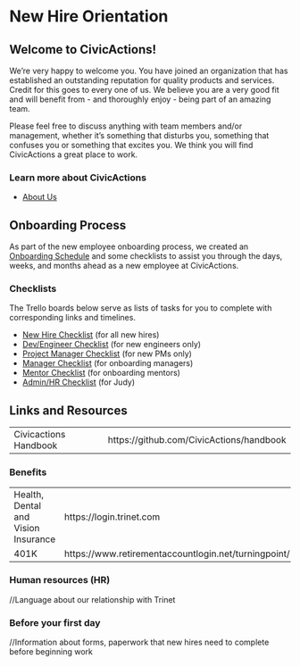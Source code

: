 # New Hire Orientation

## <a name="welcome"></a>Welcome to CivicActions!

We’re very happy to welcome you. You have joined an organization that has established an outstanding reputation for quality products and services. Credit for this goes to every one of us. We believe you are a very good fit and will benefit from - and thoroughly enjoy - being part of an amazing team.

Please feel free to discuss anything with team members and/or management, whether it’s something that disturbs you, something that confuses you or something that excites you. We think you will find CivicActions a great place to work.

### Learn more about CivicActions

* [About Us](../about-us/)

## Onboarding Process

As part of the new employee onboarding process, we created an [Onboarding Schedule](onboarding-schedule.md) and some checklists to assist you through the days, weeks, and months ahead as a new employee at CivicActions.

### Checklists

The Trello boards below serve as lists of tasks for you to complete with corresponding links and timelines.

- [New Hire Checklist](https://trello.com/b/sMn9YJcO/onboarding-new-hire-checklist-draft) (for all new hires)
- [Dev/Engineer Checklist](https://trello.com/b/bQeKK90e/onboarding-dev-engineering-new-employee-checklist-draft) (for new engineers only)
- [Project Manager Checklist](https://trello.com/b/KnmBekdC/onboarding-project-manager-new-employee-checklist-draft) (for new PMs only)
- [Manager Checklist](https://trello.com/b/FOILJ0i6/onboarding-manager-checklist-draft) (for onboarding managers)
- [Mentor Checklist](https://trello.com/b/LLHq2eTI/onboarding-mentor-checklist-draft) (for onboarding mentors)
- [Admin/HR Checklist](https://trello.com/b/RbC0clMU/onboarding-admin-hr-checklist-draft) (for Judy)

## Links and Resources

<table>
  <tr>
    <td>Civicactions Handbook</td>
    <td>https://github.com/CivicActions/handbook</td>
  </tr>
</table>

### Benefits

<table>
  <tr>
    <td>Health, Dental and Vision Insurance</td>
    <td>https://login.trinet.com</td>
  </tr>
  <tr>
    <td>401K</td>
    <td>https://www.retirementaccountlogin.net/turningpoint/</td>  
  </tr>
</table>

### Human resources (HR)

//Language about our relationship with Trinet


### Before your first day

//Information about forms, paperwork that new hires need to complete before beginning work
